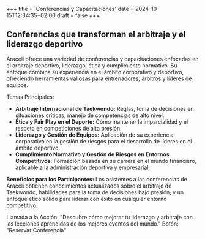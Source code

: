 +++
title = 'Conferencias y Capacitaciones'
date = 2024-10-15T12:34:35+02:00
draft = false
+++
## Conferencias que transforman el arbitraje y el liderazgo deportivo

Araceli ofrece una variedad de conferencias y capacitaciones enfocadas en el arbitraje deportivo, liderazgo, ética y cumplimiento normativo. Su enfoque combina su experiencia en el ámbito corporativo y deportivo, ofreciendo herramientas valiosas para entrenadores, árbitros y líderes de equipos.

Temas Principales:

- **Arbitraje Internacional de Taekwondo:** Reglas, toma de decisiones en situaciones críticas, manejo de competencias de alto nivel.
- **Ética y Fair Play en el Deporte:** Cómo mantener la imparcialidad y el respeto en competiciones de alta presión.
- **Liderazgo y Gestión de Equipos:** Aplicación de su experiencia corporativa en la gestión de riesgos para el desarrollo de líderes en el ámbito deportivo.
- **Cumplimiento Normativo y Gestión de Riesgos en Entornos Competitivos:** Formación basada en su carrera en el mundo financiero, aplicable a la administración deportiva y empresarial.

**Beneficios para los Participantes:** 
Los asistentes a las conferencias de Araceli obtienen conocimientos actualizados sobre el arbitraje de Taekwondo, habilidades para la toma de decisiones bajo presión, y un enfoque ético sólido para liderar con éxito en cualquier entorno competitivo.

Llamada a la Acción: "Descubre cómo mejorar tu liderazgo y arbitraje con las lecciones aprendidas de los mejores eventos del mundo."
Botón: "Reservar Conferencia"